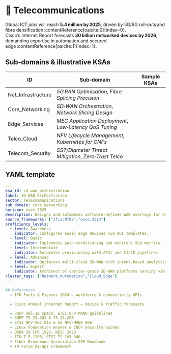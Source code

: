 # 📡 Telecommunications

Global ICT jobs will reach **5.4 million by 2025**, driven by 5G/6G roll‑outs and fibre densification :contentReference[oaicite:0]{index=0}.  
Cisco’s Internet Report forecasts **30 billion networked devices by 2026**, demanding expertise in automation and secured edge :contentReference[oaicite:1]{index=1}.

## Sub‑domains & illustrative KSAs
| ID | Sub‑domain | Sample KSAs |
|----|------------|-------------|
| Net_Infrastructure | *5G RAN Optimisation*, *Fibre Splicing Precision* |
| Core_Networking | *SD‑WAN Orchestration*, *Network Slicing Design* |
| Edge_Services | *MEC Application Deployment*, *Low‑Latency QoS Tuning* |
| Telco_Cloud | *NFV Lifecycle Management*, *Kubernetes for CNFs* |
| Telecom_Security | *SS7/Diameter Threat Mitigation*, *Zero‑Trust Telco* |

## YAML template
```yaml
---
ksa_id: sd_wan_orchestration
label: SD‑WAN Orchestration
sector: Telecommunications
sub_domain: Core_Networking
horizon: core_2025
description: Designs and automates software‑defined WAN overlays for dynamic path selection and policy‑based traffic steering.
source_frameworks: ["sfia:NTDS","esco:3514"]
proficiency_levels:
  - level: Awareness
    indicator: Configures basic edge devices via GUI templates.
  - level: Basic
    indicator: Implements path‑conditioning and monitors SLA metrics.
  - level: Intermediate
    indicator: Automates provisioning with APIs and CI/CD pipelines.
  - level: Advanced
    indicator: Optimises multi‑cloud SD‑WAN with intent‑based analytics.
  - level: Expert
    indicator: Architect of carrier‑grade SD‑WAN platforms serving >10 000 sites.
cluster_tags: ["Network_Automation","Cloud_Edge"]
---

## References
  - ITU Facts & Figures 2024 – workforce & connectivity KPIs 

  - Cisco Annual Internet Report – device & traffic forecasts 

  - 3GPP Rel‑18 specs; ETSI NFV‑MANO guidelines
  - 3GPP TS 23.501 & TS 23.288
  - ETSI NFV‑SEC 016 & GS NFV‑MANO 006
  - Linux Foundation Anuket & CNCF Security Guides
  - OSHA 29 CFR 1926; NESC 2023
  - ITU‑T P.1203; ETSI TS 103 640
  - Fiber Broadband Association OSP Handbook
  - TM Forum AI‑Ops Framework